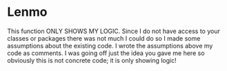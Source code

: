 # Lenmo
This function ONLY SHOWS MY LOGIC. Since I do not have access to your classes or packages there was not much I could do so I made some assumptions about the existing code. I wrote the assumptions above my code as comments. I was going off just the idea you gave me here so obviously this is not concrete code; it is only showing logic!
